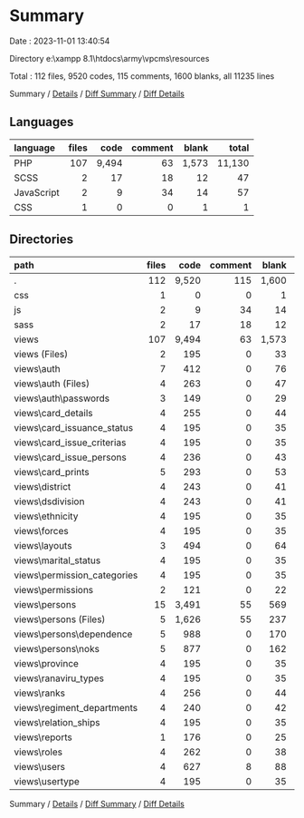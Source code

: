 # Summary

Date : 2023-11-01 13:40:54

Directory e:\\xampp 8.1\\htdocs\\army\\vpcms\\resources

Total : 112 files,  9520 codes, 115 comments, 1600 blanks, all 11235 lines

Summary / [Details](details.md) / [Diff Summary](diff.md) / [Diff Details](diff-details.md)

## Languages
| language | files | code | comment | blank | total |
| :--- | ---: | ---: | ---: | ---: | ---: |
| PHP | 107 | 9,494 | 63 | 1,573 | 11,130 |
| SCSS | 2 | 17 | 18 | 12 | 47 |
| JavaScript | 2 | 9 | 34 | 14 | 57 |
| CSS | 1 | 0 | 0 | 1 | 1 |

## Directories
| path | files | code | comment | blank | total |
| :--- | ---: | ---: | ---: | ---: | ---: |
| . | 112 | 9,520 | 115 | 1,600 | 11,235 |
| css | 1 | 0 | 0 | 1 | 1 |
| js | 2 | 9 | 34 | 14 | 57 |
| sass | 2 | 17 | 18 | 12 | 47 |
| views | 107 | 9,494 | 63 | 1,573 | 11,130 |
| views (Files) | 2 | 195 | 0 | 33 | 228 |
| views\\auth | 7 | 412 | 0 | 76 | 488 |
| views\\auth (Files) | 4 | 263 | 0 | 47 | 310 |
| views\\auth\\passwords | 3 | 149 | 0 | 29 | 178 |
| views\\card_details | 4 | 255 | 0 | 44 | 299 |
| views\\card_issuance_status | 4 | 195 | 0 | 35 | 230 |
| views\\card_issue_criterias | 4 | 195 | 0 | 35 | 230 |
| views\\card_issue_persons | 4 | 236 | 0 | 43 | 279 |
| views\\card_prints | 5 | 293 | 0 | 53 | 346 |
| views\\district | 4 | 243 | 0 | 41 | 284 |
| views\\dsdivision | 4 | 243 | 0 | 41 | 284 |
| views\\ethnicity | 4 | 195 | 0 | 35 | 230 |
| views\\forces | 4 | 195 | 0 | 35 | 230 |
| views\\layouts | 3 | 494 | 0 | 64 | 558 |
| views\\marital_status | 4 | 195 | 0 | 35 | 230 |
| views\\permission_categories | 4 | 195 | 0 | 35 | 230 |
| views\\permissions | 2 | 121 | 0 | 22 | 143 |
| views\\persons | 15 | 3,491 | 55 | 569 | 4,115 |
| views\\persons (Files) | 5 | 1,626 | 55 | 237 | 1,918 |
| views\\persons\\dependence | 5 | 988 | 0 | 170 | 1,158 |
| views\\persons\\noks | 5 | 877 | 0 | 162 | 1,039 |
| views\\province | 4 | 195 | 0 | 35 | 230 |
| views\\ranaviru_types | 4 | 195 | 0 | 35 | 230 |
| views\\ranks | 4 | 256 | 0 | 44 | 300 |
| views\\regiment_departments | 4 | 240 | 0 | 42 | 282 |
| views\\relation_ships | 4 | 195 | 0 | 35 | 230 |
| views\\reports | 1 | 176 | 0 | 25 | 201 |
| views\\roles | 4 | 262 | 0 | 38 | 300 |
| views\\users | 4 | 627 | 8 | 88 | 723 |
| views\\usertype | 4 | 195 | 0 | 35 | 230 |

Summary / [Details](details.md) / [Diff Summary](diff.md) / [Diff Details](diff-details.md)
